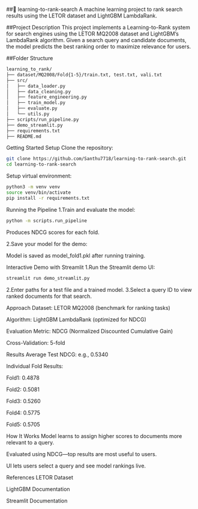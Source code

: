 ##🚀 learning-to-rank-search
A machine learning project to rank search results using the LETOR dataset and LightGBM LambdaRank.

##Project Description
This project implements a Learning-to-Rank system for search engines using the LETOR MQ2008 dataset and LightGBM’s LambdaRank algorithm. Given a search query and candidate documents, the model predicts the best ranking order to maximize relevance for users.


##Folder Structure
```bash
learning_to_rank/
├── dataset/MQ2008/Fold{1-5}/train.txt, test.txt, vali.txt
├── src/
│   ├── data_loader.py
│   ├── data_cleaning.py
│   ├── feature_engineering.py
│   ├── train_model.py
│   ├── evaluate.py
│   └── utils.py
├── scripts/run_pipeline.py
├── demo_streamlit.py
├── requirements.txt
├── README.md
```

Getting Started
Setup
Clone the repository:
```bash
git clone https://github.com/Santhu7718/learning-to-rank-search.git
cd learning-to-rank-search
```
Setup virtual environment:
```bash
python3 -m venv venv
source venv/bin/activate
pip install -r requirements.txt
```
Running the Pipeline
1.Train and evaluate the model:
```bash
python -m scripts.run_pipeline
```
Produces NDCG scores for each fold.

2.Save your model for the demo:

Model is saved as model_fold1.pkl after running training.

Interactive Demo with Streamlit
1.Run the Streamlit demo UI:
```bash
streamlit run demo_streamlit.py
```
2.Enter paths for a test file and a trained model.
3.Select a query ID to view ranked documents for that search.


Approach
Dataset: LETOR MQ2008 (benchmark for ranking tasks)

Algorithm: LightGBM LambdaRank (optimized for NDCG)

Evaluation Metric: NDCG (Normalized Discounted Cumulative Gain)

Cross-Validation: 5-fold


Results
Average Test NDCG: e.g., 0.5340

Individual Fold Results:

Fold1: 0.4878

Fold2: 0.5081

Fold3: 0.5260

Fold4: 0.5775

Fold5: 0.5705


How It Works
Model learns to assign higher scores to documents more relevant to a query.

Evaluated using NDCG—top results are most useful to users.

UI lets users select a query and see model rankings live.

References
LETOR Dataset

LightGBM Documentation

Streamlit Documentation
